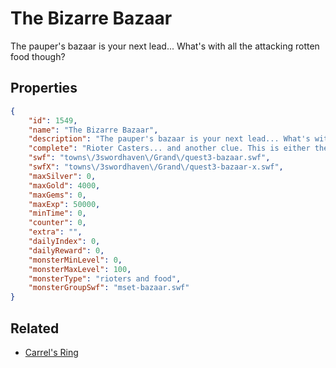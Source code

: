 # The Bizarre Bazaar

The pauper's bazaar is your next lead... What's with all the attacking rotten food though?

## Properties

```json
{
    "id": 1549,
    "name": "The Bizarre Bazaar",
    "description": "The pauper's bazaar is your next lead... What's with all the attacking rotten food though?",
    "complete": "Rioter Casters... and another clue. This is either the very right track... or the very wrong one.",
    "swf": "towns\/3swordhaven\/Grand\/quest3-bazaar.swf",
    "swfX": "towns\/3swordhaven\/Grand\/quest3-bazaar-x.swf",
    "maxSilver": 0,
    "maxGold": 4000,
    "maxGems": 0,
    "maxExp": 50000,
    "minTime": 0,
    "counter": 0,
    "extra": "",
    "dailyIndex": 0,
    "dailyReward": 0,
    "monsterMinLevel": 0,
    "monsterMaxLevel": 100,
    "monsterType": "rioters and food",
    "monsterGroupSwf": "mset-bazaar.swf"
}
```

## Related

- [Carrel's Ring](../items/18392-carrel-s-ring.md)

